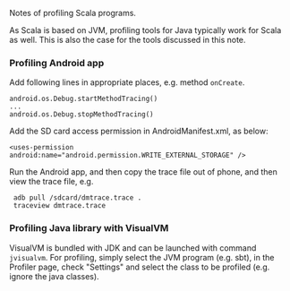 Notes of profiling Scala programs.

As Scala is based on JVM, profiling tools for Java typically work for
Scala as well. This is also the case for the tools discussed in this
note.

### Profiling Android app

Add following lines in appropriate places, e.g. method `onCreate`.

    android.os.Debug.startMethodTracing()
    ...
    android.os.Debug.stopMethodTracing()

Add the SD card access permission in AndroidManifest.xml, as below:

    <uses-permission android:name="android.permission.WRITE_EXTERNAL_STORAGE" />

Run the Android app, and then copy the trace file out of phone, and
then view the trace file, e.g.

     adb pull /sdcard/dmtrace.trace .
     traceview dmtrace.trace

### Profiling Java library with VisualVM

VisualVM is bundled with JDK and can be launched with command `jvisualvm`.
For profiling, simply select the JVM program (e.g. sbt), in the Profiler page,
check "Settings" and select the class to be profiled (e.g. ignore the java classes).
